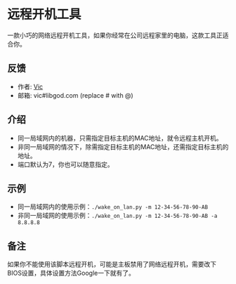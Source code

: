 # 远程开机工具
一款小巧的网络远程开机工具，如果你经常在公司远程家里的电脑，这款工具正适合你。

## 反馈
* 作者: [Vic](http://www.libgod.com "libGod")
* 邮箱: vic#libgod.com (replace # with @)

## 介绍
* 同一局域网内的机器，只需指定目标主机的MAC地址，就令远程主机开机。
* 非同一局域网的情况下，除需指定目标主机的MAC地址，还需指定目标主机的地址。
* 端口默认为7，你也可以随意指定。

## 示例
* 同一局域网内的使用示例：`./wake_on_lan.py -m 12-34-56-78-90-AB`
* 非同一局域网的使用示例：`./wake_on_lan.py -m 12-34-56-78-90-AB -a 8.8.8.8`

## 备注
如果你不能使用该脚本远程开机，可能是主板禁用了网络远程开机，需要改下BIOS设置，具体设置方法Google一下就有了。
